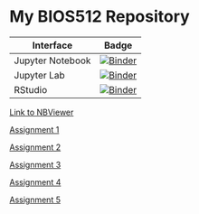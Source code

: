 # My BIOS512 Repository 

| Interface | Badge |
| --------- | ----- |
| Jupyter Notebook | [![Binder](http://mybinder.org/badge_logo.svg)](http://mybinder.org/v2/gh/rheajaisinghani/BIOS512/main) |
| Jupyter Lab | [![Binder](http://mybinder.org/badge_logo.svg)](http://mybinder.org/v2/gh/rheajaisinghani/BIOS512/main?urlpath=lab) |
| RStudio | [![Binder](http://mybinder.org/badge_logo.svg)](http://mybinder.org/v2/gh/rheajaisinghani/BIOS512/main?urlpath=rstudio) |

[Link to NBViewer](https://nbviewer.jupyter.org/github/rheajaisinghani/BIOS512/tree/main/)

[Assignment 1](https://github.com/rheajaisinghani/BIOS512/blob/main/01_BIOS512_assignment.ipynb)

[Assignment 2](https://github.com/rheajaisinghani/BIOS512/blob/main/02_BIOS512_assignment.ipynb)

[Assignment 3](https://github.com/rheajaisinghani/BIOS512/blob/main/03_BIOS512_assignment.ipynb)

[Assignment 4](https://github.com/rheajaisinghani/BIOS512/blob/main/04_BIOS512_assignment.ipynb)

[Assignment 5](https://github.com/rheajaisinghani/BIOS512/blob/main/05_BIOS512_assignment.ipynb)
